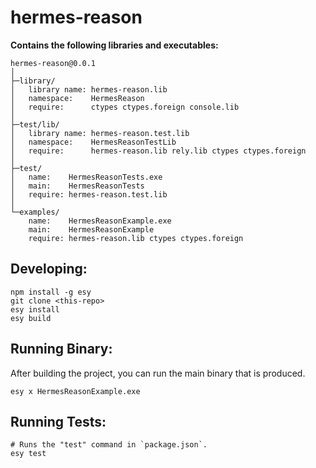 # hermes-reason

**Contains the following libraries and executables:**

```
hermes-reason@0.0.1
│
├─library/
│   library name: hermes-reason.lib
│   namespace:    HermesReason
│   require:      ctypes ctypes.foreign console.lib
│
├─test/lib/
│   library name: hermes-reason.test.lib
│   namespace:    HermesReasonTestLib
│   require:      hermes-reason.lib rely.lib ctypes ctypes.foreign
│
├─test/
│   name:    HermesReasonTests.exe
│   main:    HermesReasonTests
│   require: hermes-reason.test.lib
│
└─examples/
    name:    HermesReasonExample.exe
    main:    HermesReasonExample
    require: hermes-reason.lib ctypes ctypes.foreign
```

## Developing:

```
npm install -g esy
git clone <this-repo>
esy install
esy build
```

## Running Binary:

After building the project, you can run the main binary that is produced.

```
esy x HermesReasonExample.exe
```

## Running Tests:

```
# Runs the "test" command in `package.json`.
esy test
```
